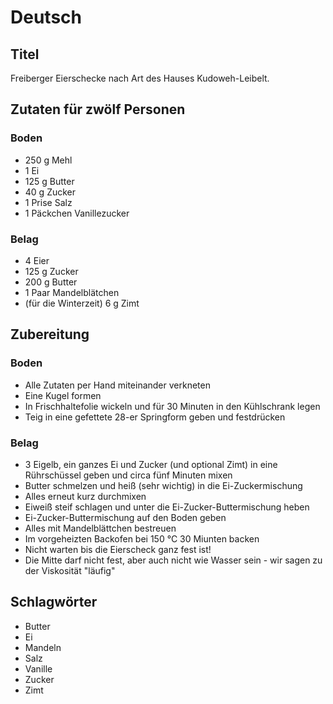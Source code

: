 # Deutsch

## Titel

Freiberger Eierschecke nach Art des Hauses Kudoweh-Leibelt.

## Zutaten für zwölf Personen

### Boden

* 250 g Mehl
* 1 Ei
* 125 g Butter
* 40 g Zucker
* 1 Prise Salz
* 1 Päckchen Vanillezucker

### Belag

* 4 Eier
* 125 g Zucker
* 200 g Butter
* 1 Paar Mandelblätchen
* (für die Winterzeit) 6 g Zimt

## Zubereitung

### Boden

* Alle Zutaten per Hand miteinander verkneten
* Eine Kugel formen
* In Frischhaltefolie wickeln und für 30 Minuten in den Kühlschrank legen
* Teig in eine gefettete 28-er Springform geben und festdrücken

### Belag

* 3 Eigelb, ein ganzes Ei und Zucker (und optional Zimt) in eine Rührschüssel geben und circa fünf Minuten mixen
* Butter schmelzen und heiß (sehr wichtig) in die Ei-Zuckermischung
* Alles erneut kurz durchmixen
* Eiweiß steif schlagen und unter die Ei-Zucker-Buttermischung heben
* Ei-Zucker-Buttermischung auf den Boden geben
* Alles mit Mandelblättchen bestreuen
* Im vorgeheizten Backofen bei 150 °C 30 Miunten backen
* Nicht warten bis die Eierscheck ganz fest ist!
* Die Mitte darf nicht fest, aber auch nicht wie Wasser sein - wir sagen zu der Viskosität "läufig"

## Schlagwörter

* Butter
* Ei
* Mandeln
* Salz
* Vanille
* Zucker
* Zimt
